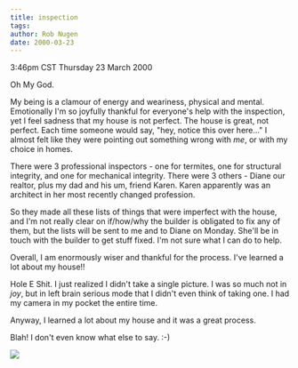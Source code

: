 ```yaml
---
title: inspection
tags: 
author: Rob Nugen
date: 2000-03-23
---
```


<title>House Inspection</title>
<p class=date>3:46pm CST Thursday 23 March 2000</p>

<p>Oh My God.

<p>My being is a clamour of energy and weariness, physical and mental.
Emotionally I'm so joyfully thankful for everyone's help with the
inspection, yet I feel sadness that my house is not perfect.  The
house is great, not perfect.  Each time someone would say, "hey,
notice this over here..."  I almost felt like they were pointing out
something wrong with <em>me</em>, or with my choice in homes.

<p>There were 3 professional inspectors - one for termites, one for
structural integrity, and one for mechanical integrity.  There were 3
others - Diane our realtor, plus my dad and his um, friend Karen.
Karen apparently was an architect in her most recently changed
profession.

<p>So they made all these lists of things that were imperfect with the
house, and I'm not really clear on if/how/why the builder is obligated
to fix any of them, but the lists will be sent to me and to Diane on
Monday.  She'll be in touch with the builder to get stuff fixed.  I'm
not sure what I can do to help.

<p>Overall, I am enormously wiser and thankful for the process.  I've
learned a lot about my house!!

<p>Hole E Shit.  I just realized I didn't take a single picture.  I was so much not in <em>joy</em>, but in left brain serious mode that I didn't even think of taking one.  I had my camera in my pocket the entire time.

<p>Anyway, I learned a lot about my house and it was a great process.

<p>Blah!  I don't even know what else to say.  :-)

<p><img src='/images/rob/wL-ROB.gif'>

